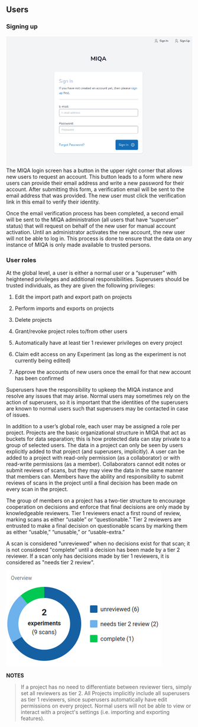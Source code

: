 ﻿## Users
### Signing up
**![](images/users_0.png)**
The MIQA login screen has a button in the upper right corner that allows new users to request an account. This button leads to a form where new users can provide their email address and write a new password for their account. After submitting this form, a verification email will be sent to the email address that was provided. The new user must click the verification link in this email to verify their identity.

Once the email verification process has been completed, a second email will be sent to the MIQA administration (all users that have “superuser” status) that will request on behalf of the new user for manual account activation. Until an administrator activates the new account, the new user will not be able to log in. This process is done to ensure that the data on any instance of MIQA is only made available to trusted persons.

### User roles
At the global level, a user is either a normal user or a “superuser” with heightened privileges and additional responsibilities. Superusers should be trusted individuals, as they are given the following privileges:

1.  Edit the import path and export path on projects

2.  Perform imports and exports on projects

3.  Delete projects

4.  Grant/revoke project roles to/from other users

5.  Automatically have at least tier 1 reviewer privileges on every project

6.  Claim edit access on any Experiment (as long as the experiment is not currently being edited)

7.  Approve the accounts of new users once the email for that new account has been confirmed


Superusers have the responsibility to upkeep the MIQA instance and resolve any issues that may arise. Normal users may sometimes rely on the action of superusers, so it is important that the identities of the superusers are known to normal users such that superusers may be contacted in case of issues.

In addition to a user’s global role, each user may be assigned a role per project. Projects are the basic organizational structure in MIQA that act as buckets for data separation; this is how protected data can stay private to a group of selected users. The data in a project can only be seen by users explicitly added to that project (and superusers, implicitly). A user can be added to a project with read-only permission (as a collaborator) or with read-write permissions (as a member). Collaborators cannot edit notes or submit reviews of scans, but they may view the data in the same manner that members can. Members have the ability and responsibility to submit reviews of scans in the project until a final decision has been made on every scan in the project.

The group of members on a project has a two-tier structure to encourage cooperation on decisions and enforce that final decisions are only made by knowledgeable reviewers. Tier 1 reviewers enact a first round of review, marking scans as either “usable” or “questionable.” Tier 2 reviewers are entrusted to make a final decision on questionable scans by marking them as either “usable,” “unusable,” or “usable-extra.”

A scan is considered "unreviewed" when no decisions exist for that scan; it is not considered "complete" until a decision has been made by a tier 2 reviewer. If a scan only has decisions made by tier 1 reviewers, it is considered as "needs tier 2 review".

**![](images/users_1.png)**

**NOTES**

>If a project has no need to differentiate between reviewer tiers, simply set all reviewers as tier 2.
	All Projects implicitly include all superusers as tier 1 reviewers, since superusers automatically have edit permissions on every project.
	Normal users will not be able to view or interact with a project's settings (i.e. importing and exporting features).
